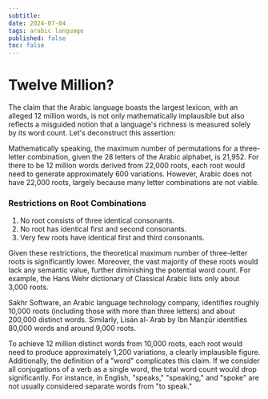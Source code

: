 ```yaml
---
subtitle:
date: 2024-07-04
tags: arabic language
published: false
toc: false
---
```

# Twelve Million?
The claim that the Arabic language boasts the largest lexicon, with an alleged 12 million words, is not only mathematically implausible but also reflects a misguided notion that a language's richness is measured solely by its word count. Let's deconstruct this assertion:

Mathematically speaking, the maximum number of permutations for a three-letter combination, given the 28 letters of the Arabic alphabet, is 21,952. For there to be 12 million words derived from 22,000 roots, each root would need to generate approximately 600 variations. However, Arabic does not have 22,000 roots, largely because many letter combinations are not viable.

### Restrictions on Root Combinations

1. No root consists of three identical consonants.
2. No root has identical first and second consonants.
3. Very few roots have identical first and third consonants.

Given these restrictions, the theoretical maximum number of three-letter roots is significantly lower. Moreover, the vast majority of these roots would lack any semantic value, further diminishing the potential word count. For example, the Hans Wehr dictionary of Classical Arabic lists only about 3,000 roots.

Sakhr Software, an Arabic language technology company, identifies roughly 10,000 roots (including those with more than three letters) and about 200,000 distinct words. Similarly, Lisān al-ʿArab by Ibn Manẓūr identifies 80,000 words and around 9,000 roots.

To achieve 12 million distinct words from 10,000 roots, each root would need to produce approximately 1,200 variations, a clearly implausible figure. Additionally, the definition of a "word" complicates this claim. If we consider all conjugations of a verb as a single word, the total word count would drop significantly. For instance, in English, "speaks," "speaking," and "spoke" are not usually considered separate words from "to speak."

